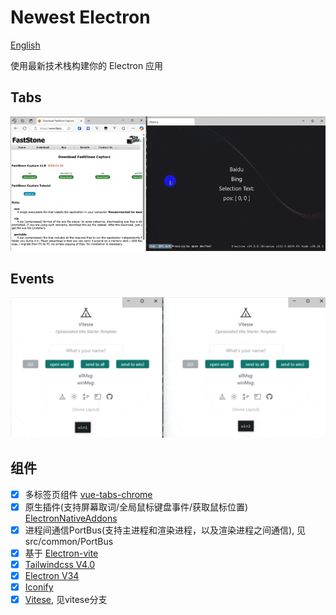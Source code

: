 # Newest Electron

[English](/README.md)

使用最新技术栈构建你的 Electron 应用


## Tabs
![](/docs/tabs.gif)
## Events
![](/docs/events.gif)

## 组件
- [x] 多标签页组件 [vue-tabs-chrome](https://github.com/viewweiwu/vue-tabs-chrome)
- [x] 原生插件(支持屏幕取词/全局鼠标键盘事件/获取鼠标位置) [ElectronNativeAddons](https://github.com/LyndonWangWork/ElectronNativeAddons)
- [x] 进程间通信PortBus(支持主进程和渲染进程，以及渲染进程之间通信), 见src/common/PortBus
- [x] 基于 [Electron-vite](https://github.com/alex8088/electron-vite/)
- [x] [Tailwindcss V4.0](https://tailwindcss.com/docs/installation/)
- [x] [Electron V34](https://www.electronjs.org/zh/docs/latest/)
- [x] [Iconify](https://iconify.design/)
- [x] [Vitese](https://github.com/antfu-collective/vitesse), 见vitese分支
